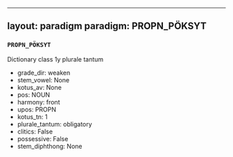 
---
layout: paradigm
paradigm: PROPN_PÖKSYT
---
### ` PROPN_PÖKSYT `

Dictionary class 1y plurale tantum
* grade_dir: weaken
* stem_vowel: None
* kotus_av: None
* pos: NOUN
* harmony: front
* upos: PROPN
* kotus_tn: 1
* plurale_tantum: obligatory
* clitics: False
* possessive: False
* stem_diphthong: None

